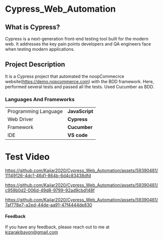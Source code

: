 
# Cypress_Web_Automation

## What is Cypress?

Cypress is a next-generation front-end testing tool built for the modern web. It addresses the key pain points developers and QA engineers face when testing modern applications.

## Project Description

It is a Cypress project that automated the noopCommecrce website(https://demo.nopcommerce.com) with the BDD framework. Here, performed several tests and passed all the tests. Used Cucumber as BDD.

 <h3>Languages And Frameworks</h3>
<table>
  <tr>
    <td>Programming Language</td>
    <td><b>JavaScript</b></td>
   </tr>
  <tr>
    <td>Web Driver</td>
    <td><b>Cypress</b></td>
   </tr>
   <tr>
    <td>Framework</td>
    <td><b>Cucumber</b></td>
   </tr>
   <tr>
    <td>IDE</td>
    <td><b>VS code</b></td>
   </tr>
</table>

# Test Video

https://github.com/Kaijar2020/Cypress_Web_Automation/assets/59390481/11149126-4dc1-46d1-864b-6d4c83438dfd





https://github.com/Kaijar2020/Cypress_Web_Automation/assets/59390481/c959b0d2-006d-49d8-9799-92ad9cbd148f







https://github.com/Kaijar2020/Cypress_Web_Automation/assets/59390481/7af778e7-a2ed-44de-aa91-47f4444de830


#### Feedback

If you have any feedback, please reach out to me at kizarakibayon@gmail.com
 
